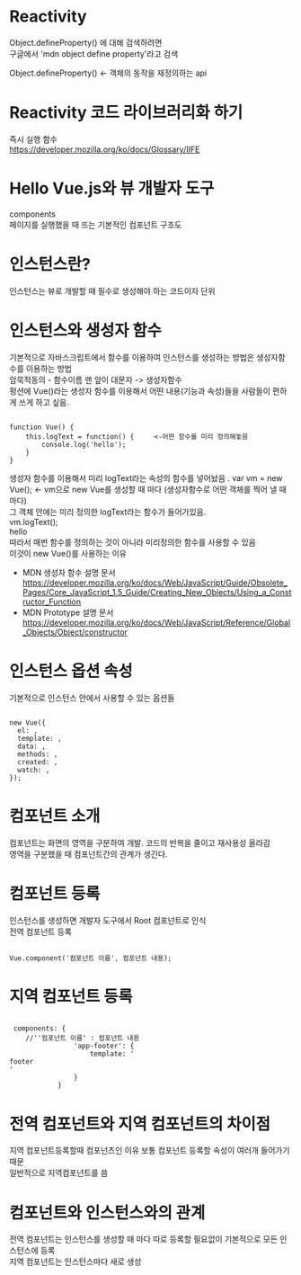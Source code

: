 # Reactivity   
Object.defineProperty() 에 대해 검색하려면    
구글에서 'mdn object define property'라고 검색   
   
Object.defineProperty() <- 객체의 동작을 재정의하는 api   
   
# Reactivity 코드 라이브러리화 하기   
즉시 실행 함수    
https://developer.mozilla.org/ko/docs/Glossary/IIFE   
   
# Hello Vue.js와 뷰 개발자 도구   
components    
페이지를 실행했을 때 뜨는 기본적인 컴포넌트 구조도   

# 인스턴스란?
인스턴스는 뷰로 개발할 때 필수로 생성해야 하는 코드이자 단위   
      
# 인스턴스와 생성자 함수   
기본적으로 자바스크립트에서 함수를 이용하여 인스턴스를 생성하는 방법은 생성자함수를 이용하는 방법   
암묵적동의 - 함수이름 맨 앞이 대문자 -> 생성자함수   
펑션에  Vue()라는 생성자 함수를 이용해서 어떤 내용(기능과 속성)들을 사람들이 편하게 쓰게 하고 싶음.   
<pre><code>
function Vue() {
    this.logText = function() { 	<-어떤 함수를 미리 정의해놓음
        console.log('hello');
    }
}
</code></pre>
   
생성자 함수를 이용해서 미리 logText라는 속성의 함수를 넣어놨음    . 
var vm = new Vue();	 <- vm으로 new Vue를 생성할 때 마다 (생성자함수로 어떤 객체를 찍어 낼 때 마다)   
그 객체 안에는 미리 정의한 logText라는 함수가 들어가있음.    
vm.logText();   
hello   
따라서 매번 함수를 정의하는 것이 아니라 미리정의한 함수를 사용할 수 있음   
이것이 new Vue()를 사용하는 이유   
   
 - MDN 생성자 함수 설명 문서   
https://developer.mozilla.org/ko/docs/Web/JavaScript/Guide/Obsolete_Pages/Core_JavaScript_1.5_Guide/Creating_New_Objects/Using_a_Constructor_Function   
 - MDN Prototype 설명 문서   
https://developer.mozilla.org/ko/docs/Web/JavaScript/Reference/Global_Objects/Object/constructor   
   
# 인스턴스 옵션 속성
기본적으로 인스턴스 안에서 사용할 수 있는 옵션들
<pre><code>
new Vue({
  el: ,
  template: ,
  data: ,
  methods: ,
  created: ,
  watch: ,
});
</code></pre>

# 컴포넌트 소개    
컴포넌트는 화면의 영역을 구분하여 개발. 코드의 반복을 줄이고 재사용성 올라감   
영역을 구분했을 때 컴포넌트간의 관계가 생긴다.    
   
# 컴포넌트 등록   
인스턴스를 생성하면 개발자 도구에서 Root 컴포넌트로 인식   
전역 컴포넌트 등록
<pre><code>
Vue.component('컴포넌트 이름', 컴포넌트 내용);   
</code></pre>
# 지역 컴포넌트 등록   
<pre><code>
 components: {
 	//''컴포넌트 이름' : 컴포넌트 내용
                'app-footer': {
                    template: '<footer>footer</footer>'
                }           
            }
</code></pre>
# 전역 컴포넌트와 지역 컴포넌트의 차이점   
지역 컴포넌트등록할때 컴포넌츠인 이유 보통 컴포넌트 등록할 속성이 여러개 들어가기 때문   
일반적으로 지역컴포넌트를 씀   
   
# 컴포넌트와 인스턴스와의 관계   
전역 컴포넌트는 인스턴스를 생성할 때 마다 따로 등록할 필요없이 기본적으로 모든 인스턴스에 등록   
지역 컴포넌트는 인스턴스마다 새로 생성   


















